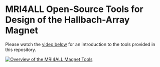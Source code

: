 # MRI4ALL Open-Source Tools for Design of the Hallbach-Array Magnet

Please watch the <a href="https://www.youtube.com/embed/iKs5pwwoyoQ" target="_blank">video below</a> for an introduction to the tools provided in this repository.

[![Overview of the MRI4ALL Magnet Tools](https://img.youtube.com/vi/iKs5pwwoyoQ/0.jpg)](https://www.youtube.com/watch?v=iKs5pwwoyoQ)
